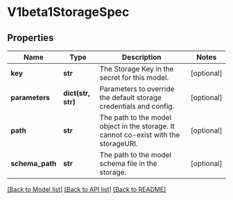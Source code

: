 # V1beta1StorageSpec

## Properties
Name | Type | Description | Notes
------------ | ------------- | ------------- | -------------
**key** | **str** | The Storage Key in the secret for this model. | [optional]
**parameters** | **dict(str, str)** | Parameters to override the default storage credentials and config. | [optional]
**path** | **str** | The path to the model object in the storage. It cannot co-exist with the storageURI. | [optional]
**schema_path** | **str** | The path to the model schema file in the storage. | [optional]

[[Back to Model list]](../README.md#documentation-for-models) [[Back to API list]](../README.md#documentation-for-api-endpoints) [[Back to README]](../README.md)


